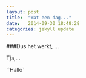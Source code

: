 ```yaml
---
layout: post
title:  "Wat een dag..."
date:   2014-09-30 18:48:28
categories: jekyll update
---
```

###Dus het werkt, ...

Tja,...

``Hallo`